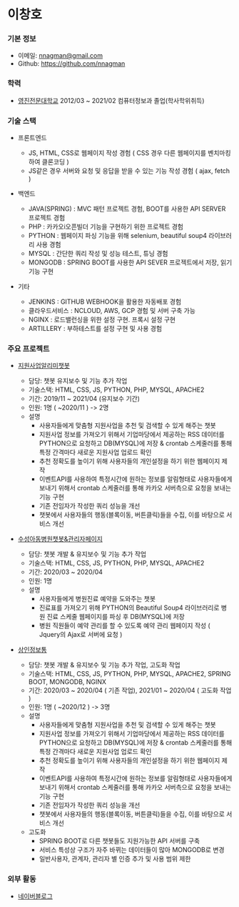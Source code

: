 # 이창호

### 기본 정보

- 이메일: nnagman@gmail.com
- Github: https://github.com/nnagman

### 학력
- [영진전문대학교](http://yjp.ac.kr) 2012/03 ~ 2021/02 컴퓨터정보과 졸업(학사학위취득)
    
### 기술 스택
- 프론트엔드
    - JS, HTML, CSS로 웹페이지 작성 경험 ( CSS 경우 다른 웹페이지를 벤치마킹하여 클론코딩 )
    - JS같은 경우 서버와 요청 및 응답을 받을 수 있는 기능 작성 경험 ( ajax, fetch )
    
- 백엔드
    - JAVA(SPRING) : MVC 패턴 프로젝트 경험, BOOT를 사용한 API SERVER 프로젝트 경험
    - PHP : 카카오i오픈빌더 기능을 구현하기 위한 프로젝트 경험
    - PYTHON : 웹페이지 파싱 기능을 위해 selenium, beautiful soup4 라이브러리 사용 경험
    - MYSQL : 간단한 쿼리 작성 및 성능 테스트, 튜닝 경험
    - MONGODB : SPRING BOOT를 사용한 API SEVER 프로젝트에서 저장, 읽기 기능 구현
    
- 기타
    - JENKINS : GITHUB WEBHOOK을 활용한 자동배포 경험
    - 클라우드서비스 : NCLOUD, AWS, GCP 경험 및 서버 구축 가능
    - NGINX : 로드밸런싱을 위한 설정 구현. 프록시 설정 구현
    - ARTILLERY : 부하테스트를 설정 구현 및 사용 경험

### 주요 프로젝트
- [지원사업알리미챗봇](https://pf.kakao.com/_DbxgnC)
    - 담당: 챗봇 유지보수 및 기능 추가 작업
    - 기술스택: HTML, CSS, JS, PYTHON, PHP, MYSQL, APACHE2
    - 기간: 2019/11 ~ 2021/04 (유지보수 기간)
    - 인원: 1명 ( ~2020/11 ) -> 2명
    - 설명
        - 사용자들에게 맞춤형 지원사업을 추천 및 검색할 수 있게 해주는 챗봇
        - 지원사업 정보를 가져오기 위해서 기업마당에서 제공하는 RSS 데이터를 PYTHON으로 요청하고 DB(MYSQL)에 저장 & crontab 스케줄러를 통해 특정 간격마다 새로운 지원사업 업로드 확인
        - 추천 정확도를 높이기 위해 사용자들의 개인설정을 하기 위한 웹페이지 제작
        - 이벤트API를 사용하여 특정시간에 원하는 정보를 알림형태로 사용자들에게 보내기 위해서 crontab 스케줄러를 통해 카카오 서버측으로 요청을 보내는 기능 구현
        - 기존 전임자가 작성한 쿼리 성능을 개선 
        - 챗봇에서 사용자들의 행동(블록이동, 버튼클릭)들을 수집, 이를 바탕으로 서비스 개선

- [수성아동병원챗봇&관리자페이지](https://pf.kakao.com/_ljXaC)
    - 담당: 챗봇 개발 & 유지보수 및 기능 추가 작업
    - 기술스택: HTML, CSS, JS, PYTHON, PHP, MYSQL, APACHE2
    - 기간: 2020/03 ~ 2020/04
    - 인원: 1명
    - 설명
        - 사용자들에게 병원진료 예약을 도와주는 챗봇
        - 진료표를 가져오기 위해 PYTHON의 Beautiful Soup4 라이브러리로 병원 진료 스케줄 웹페이지를 파싱 후 DB(MYSQL)에 저장
        - 병원 직원들이 예약 관리를 할 수 있도록 예약 관리 웹페이지 작성 ( Jquery의 Ajax로 서버에 요청 )

- [상인정보통](https://pf.kakao.com/_VxhNixb)
    - 담당: 챗봇 개발 & 유지보수 및 기능 추가 작업, 고도화 작업
    - 기술스택: HTML, CSS, JS, PYTHON, PHP, MYSQL, APACHE2, SPRING BOOT, MONGODB, NGINX
    - 기간: 2020/03 ~ 2020/04 ( 기존 작업), 2021/01 ~ 2020/04 ( 고도화 작업 )
    - 인원: 1명 ( ~2020/12 ) -> 3명
    - 설명
        - 사용자들에게 맞춤형 지원사업을 추천 및 검색할 수 있게 해주는 챗봇
        - 지원사업 정보를 가져오기 위해서 기업마당에서 제공하는 RSS 데이터를 PYTHON으로 요청하고 DB(MYSQL)에 저장 & crontab 스케줄러를 통해 특정 간격마다 새로운 지원사업 업로드 확인
        - 추천 정확도를 높이기 위해 사용자들의 개인설정을 하기 위한 웹페이지 제작
        - 이벤트API를 사용하여 특정시간에 원하는 정보를 알림형태로 사용자들에게 보내기 위해서 crontab 스케줄러를 통해 카카오 서버측으로 요청을 보내는 기능 구현
        - 기존 전임자가 작성한 쿼리 성능을 개선
        - 챗봇에서 사용자들의 행동(블록이동, 버튼클릭)들을 수집, 이를 바탕으로 서비스 개선
    - 고도화
        -   SPRING BOOT로 다른 챗봇들도 지원가능한 API 서버를 구축
        -   서비스 특성상 구조가 자주 바뀌는 데이터들이 많아 MONGODB로 변경
        -   일반사용자, 관계자, 관리자 별 인증 추가 및 사용 범위 제한

### 외부 활동
- [네이버블로그](https://blog.naver.com/ckdgh930314)
